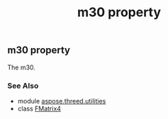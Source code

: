 ﻿---
title: m30 property
second_title: Aspose.3D for Python via .NET API References
description: 
type: docs
weight: 190
url: /python-net/aspose.threed.utilities/fmatrix4/m30/
is_root: false
---

## m30 property


The m30.

### See Also
* module [aspose.threed.utilities](../../)
* class [FMatrix4](/3d/python-net/aspose.threed.utilities/fmatrix4)

